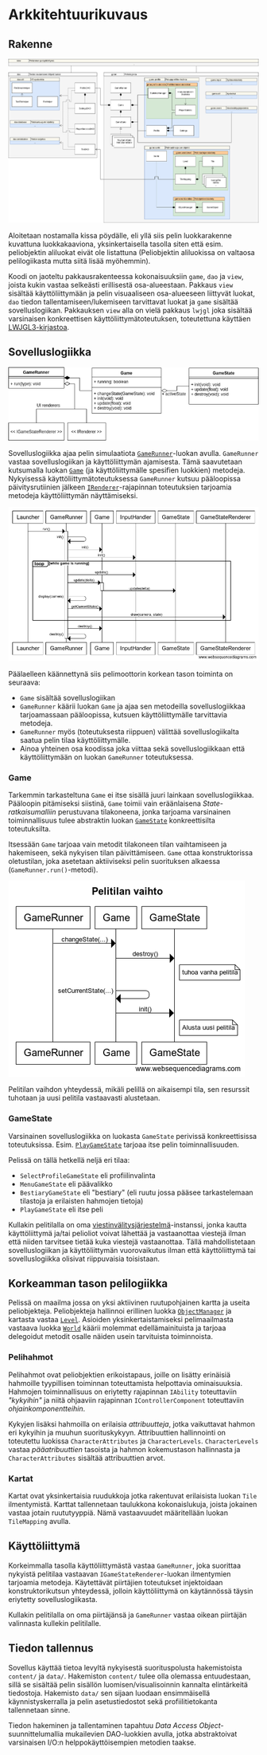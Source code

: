 # Arkkitehtuurikuvaus

## Rakenne
![luokkakaavio](images/classes.png)

Aloitetaan nostamalla kissa pöydälle, eli yllä siis pelin luokkarakenne kuvattuna luokkakaaviona, yksinkertaisella tasolla siten että esim. peliobjektin aliluokat eivät ole listattuna (Peliobjektin aliluokissa on valtaosa pelilogiikasta mutta siitä lisää myöhemmin).

Koodi on jaoteltu pakkausrakenteessa kokonaisuuksiin `game`, `dao` ja `view`, joista kukin vastaa selkeästi erillisestä osa-alueestaan. Pakkaus `view` sisältää käyttöliittymään ja pelin visuaaliseen osa-alueeseen liittyvät luokat, `dao` tiedon tallentamiseen/lukemiseen tarvittavat luokat ja `game` sisältää sovelluslogiikan. Pakkauksen `view` alla on vielä pakkaus `lwjgl` joka sisältää varsinaisen konkreettisen käyttöliittymätoteutuksen, toteutettuna käyttäen [LWJGL3-kirjastoa](https://www.lwjgl.org/).


## Sovelluslogiikka
![korkean tason sovelluslogiikan luokat](images/AppClasses.png)

Sovelluslogiikka ajaa pelin simulaatiota [`GameRunner`](../src/main/java/toilari/otlite/game/AbstractGameRunner.java)-luokan avulla. `GameRunner` vastaa sovelluslogiikan ja käyttöliittymän ajamisesta. Tämä saavutetaan kutsumalla luokan [`Game`](../src/main/java/toilari/otlite/game/Game.java) (ja käyttöliittymälle spesifien luokkien) metodeja. Nykyisessä käyttöliittymätoteutuksessa `GameRunner` kutsuu pääloopissa päivitysrutiinien jälkeen [`IRenderer`](../src/main/java/toilari/otlite/view/renderer/IRenderer.java)-rajapinnan toteutuksien tarjoamia metodeja käyttöliittymän näyttämiseksi.

![korkean tason sovelluslogiikan luokat](images/GameLoop.png)

Päälaelleen käännettynä siis pelimoottorin korkean tason toiminta on seuraava:
- `Game` sisältää sovelluslogiikan
- `GameRunner` käärii luokan `Game` ja ajaa sen metodeilla sovelluslogiikkaa tarjoamassaan pääloopissa, kutsuen käyttöliittymälle tarvittavia metodeja.
- `GameRunner` myös (toteutuksesta riippuen) välittää sovelluslogiikalta saatua pelin tilaa käyttöliittymälle.
- Ainoa yhteinen osa koodissa joka viittaa sekä sovelluslogiikkaan että käyttöliittymään on luokan `GameRunner` toteutuksessa.

### Game
Tarkemmin tarkasteltuna `Game` ei itse sisällä juuri lainkaan sovelluslogiikkaa. Pääloopin pitämiseksi siistinä, `Game` toimii vain eräänlaisena *State-ratkaisumalliin* perustuvana tilakoneena, jonka tarjoama varsinainen toiminnallisuus tulee abstraktin luokan [`GameState`](../src/main/java/toilari/otlite/game/GameState.java) konkreettisilta toteutuksilta.

Itsessään `Game` tarjoaa vain metodit tilakoneen tilan vaihtamiseen ja hakemiseen, sekä nykyisen tilan päivittämiseen. `Game` ottaa konstruktorissa oletustilan, joka asetetaan aktiiviseksi pelin suorituksen alkaessa (`GameRunner.run()`-metodi).

![Pelitilan vaihto](images/Pelitilan%20vaihto.png)

Pelitilan vaihdon yhteydessä, mikäli pelillä on aikaisempi tila, sen resurssit tuhotaan ja uusi pelitila vastaavasti alustetaan.

### GameState
Varsinainen sovelluslogiikka on luokasta `GameState` perivissä konkreettisissa toteutuksissa. Esim. [`PlayGameState`](../src/main/java/toilari/otlite/game/PlayGameState.java) tarjoaa itse pelin toiminnallisuuden.

Pelissä on tällä hetkellä neljä eri tilaa:
- `SelectProfileGameState` eli profiilinvalinta
- `MenuGameState` eli päävalikko
- `BestiaryGameState` eli "bestiary" (eli ruutu jossa pääsee tarkastelemaan tilastoja ja erilaisten hahmojen tietoja)
- `PlayGameState` eli itse peli

Kullakin pelitilalla on oma [viestinvälitysjärjestelmä](../src/main/java/toilari/otlite/game/event/EventSystem.java)-instanssi, jonka kautta käyttöliittymä ja/tai pelioliot voivat lähettää ja vastaanottaa viestejä ilman että niiden tarvitsee tietää kuka viestejä vastaanottaa. Tällä mahdollistetaan sovelluslogiikan ja käyttöliittymän vuorovaikutus ilman että käyttöliittymä tai sovelluslogiikka olisivat riippuvaisia toisistaan.

## Korkeamman tason pelilogiikka

Pelissä on maailma jossa on yksi aktiivinen ruutupohjainen kartta ja useita peliobjekteja. Peliobjekteja hallinnoi erillinen luokka [`ObjectManager`](../src/main/java/toilari/otlite/game/world/entities/ObjectManager.java) ja kartasta vastaa [`Level`](../src/main/java/toilari/otlite/game/world/level/Level.java). Asioiden yksinkertaistamiseksi pelimaailmasta vastaava luokka [`World`](../src/main/java/toilari/otlite/game/world/World.java) käärii molemmat edellämainituista ja tarjoaa delegoidut metodit osalle näiden usein tarvituista toiminnoista.

### Pelihahmot

Pelihahmot ovat peliobjektien erikoistapaus, joille on lisätty erinäisiä hahmoille tyypillisen toiminnan toteuttamista helpottavia ominaisuuksia. Hahmojen toiminnallisuus on eriytetty rajapinnan `IAbility` toteuttaviin _"kykyihin"_ ja niitä ohjaaviin rajapinnan `IControllerComponent` toteuttaviin _ohjainkomponentteihin_.

Kykyjen lisäksi hahmoilla on erilaisia _attribuutteja_, jotka vaikuttavat hahmon eri kykyihin ja muuhun suorituskykyyn. Attribuuttien hallinnointi on toteutettu luokissa `CharacterAttributes` ja `CharacterLevels`. `CharacterLevels` vastaa _pääatribuuttien_ tasoista ja hahmon kokemustason hallinnasta ja `CharacterAttributes` sisältää attribuuttien arvot.


### Kartat

Kartat ovat yksinkertaisia ruudukkoja jotka rakentuvat erilaisista luokan `Tile` ilmentymistä. Karttat tallennetaan taulukkona koḱonaislukuja, joista jokainen vastaa jotain ruututyyppiä. Nämä vastaavuudet määritellään luokan `TileMapping` avulla.

## Käyttöliittymä
Korkeimmalla tasolla käyttöliittymästä vastaa `GameRunner`, joka suorittaa nykyistä pelitilaa vastaavan `IGameStateRenderer`-luokan ilmentymien tarjoamia metodeja. Käytettävät piirtäjien toteutukset injektoidaan konstruktorikutsun yhteydessä, jolloin käyttöliittymä on käytännössä täysin eriytetty sovelluslogiikasta.

Kullakin pelitilalla on oma piirtäjänsä ja `GameRunner` vastaa oikean piirtäjän valinnasta kullekin pelitilalle.

## Tiedon tallennus
Sovellus käyttää tietoa levyltä nykyisestä suorituspolusta hakemistoista `content/` ja `data/`. Hakemiston `content/` tulee olla olemassa entuudestaan, sillä se sisältää pelin sisällön luomisen/visualisoinnin kannalta elintärkeitä tiedostoja. Hakemisto `data/` sen sijaan luodaan ensimmäisellä käynnistyskerralla ja pelin asetustiedostot sekä profiilitietokanta tallennetaan sinne.

Tiedon hakeminen ja tallentaminen tapahtuu *Data Access Object*-suunnittelumallia mukailevien DAO-luokkien avulla, jotka abstraktoivat varsinaisen I/O:n helppokäyttöisempien metodien taakse.
